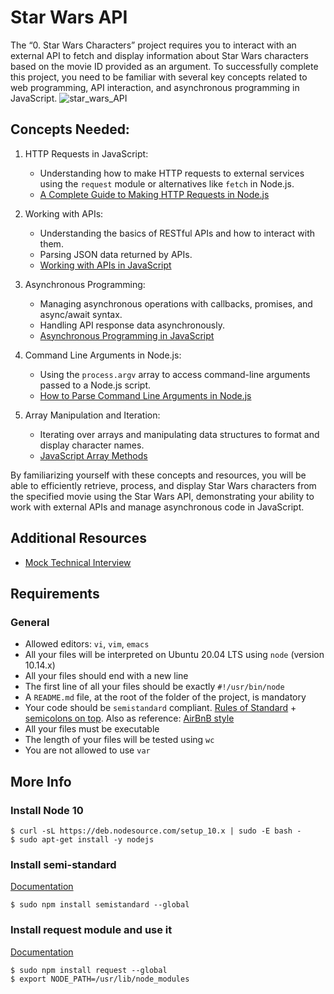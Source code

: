 # Star Wars API

The “0. Star Wars Characters” project requires you to interact with an external API to fetch and display information about Star Wars characters based on the movie ID provided as an argument. To successfully complete this project, you need to be familiar with several key concepts related to web programming, API interaction, and asynchronous programming in JavaScript.
![star_wars_API](https://github.com/alchemistlowkey/alx-interview/assets/46524038/2bf3272e-e1b6-4a97-a417-9972593f1254)

## Concepts Needed:
1. HTTP Requests in JavaScript:

	- Understanding how to make HTTP requests to external services using the `request` module or alternatives like `fetch` in Node.js.
	- [A Complete Guide to Making HTTP Requests in Node.js](https://www.memberstack.com/blog/node-http-request)

2. Working with APIs:

	- Understanding the basics of RESTful APIs and how to interact with them.
	- Parsing JSON data returned by APIs.
	- [Working with APIs in JavaScript](https://developer.mozilla.org/en-US/docs/Learn/JavaScript/Client-side_web_APIs/Introduction)

3. Asynchronous Programming:

	- Managing asynchronous operations with callbacks, promises, and async/await syntax.
	- Handling API response data asynchronously.
	- [Asynchronous Programming in JavaScript](https://developer.mozilla.org/en-US/docs/Learn/JavaScript/Asynchronous)

4. Command Line Arguments in Node.js:

	- Using the `process.argv` array to access command-line arguments passed to a Node.js script.
	- [How to Parse Command Line Arguments in Node.js](https://tecadmin.net/how-to-parse-command-line-arguments-in-nodejs/)

5. Array Manipulation and Iteration:

	- Iterating over arrays and manipulating data structures to format and display character names.
	- [JavaScript Array Methods](https://developer.mozilla.org/en-US/docs/Web/JavaScript/Reference/Global_Objects/Array)

By familiarizing yourself with these concepts and resources, you will be able to efficiently retrieve, process, and display Star Wars characters from the specified movie using the Star Wars API, demonstrating your ability to work with external APIs and manage asynchronous code in JavaScript.

## Additional Resources
- [Mock Technical Interview](https://www.youtube.com/watch?v=bmqZ5AhNr3g)

## Requirements
### General
- Allowed editors: `vi`, `vim`, `emacs`
- All your files will be interpreted on Ubuntu 20.04 LTS using `node` (version 10.14.x)
- All your files should end with a new line
- The first line of all your files should be exactly `#!/usr/bin/node`
- A `README.md` file, at the root of the folder of the project, is mandatory
- Your code should be `semistandard` compliant. [Rules of Standard](https://standardjs.com/rules.html) + [semicolons on top](https://github.com/standard/semistandard). Also as reference: [AirBnB style](https://github.com/airbnb/javascript)
- All your files must be executable
- The length of your files will be tested using `wc`
- You are not allowed to use `var`

## More Info
### Install Node 10
```
$ curl -sL https://deb.nodesource.com/setup_10.x | sudo -E bash -
$ sudo apt-get install -y nodejs
```

### Install semi-standard
[Documentation](https://github.com/standard/semistandard)
```
$ sudo npm install semistandard --global
```

### Install request module and use it
[Documentation](https://github.com/request/request)
```
$ sudo npm install request --global
$ export NODE_PATH=/usr/lib/node_modules
```
